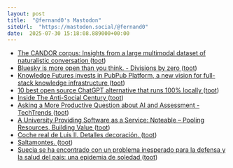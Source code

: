 ```yaml
---
layout: post
title:  "@fernand0's Mastodon"
siteUrl:  "https://mastodon.social/@fernand0"
date:  2025-07-30 15:18:08.889000+00:00
---
```

*  [The CANDOR corpus: Insights from a large multimodal dataset of naturalistic conversation   ](https://www.science.org/doi/10.1126/sciadv.adf3197) ([toot](https://mastodon.social/@fernand0/114942849114885437))
*  [Bluesky is more open than you think. - Divisions by zero ](https://lemmy.dbzer0.com/post/4733528) ([toot](https://mastodon.social/@fernand0/114942586502418129))
*  [Knowledge Futures invests in PubPub Platform, a new vision for full-stack knowledge infrastructure ](https://www.knowledgefutures.org/updates/pubpub-platform) ([toot](https://mastodon.social/@fernand0/114942018537534828))
*  [10 best open source ChatGPT alternative that runs 100% locally ](https://dev.to/therealmrmumba/10-best-open-source-chatgpt-alternative-that-runs-100-locally-jd) ([toot](https://mastodon.social/@fernand0/114941677596900019))
*  [Inside The Anti-Social Century ](https://bigthinkmedia.substack.com/p/inside-the-anti-social-centur) ([toot](https://mastodon.social/@fernand0/114941495823413657))
*  [Asking a More Productive Question about AI and Assessment - TechTrends ](https://link.springer.com/article/10.1007/s11528-025-01118-) ([toot](https://mastodon.social/@fernand0/114941295025222767))
*  [A University Providing Software as a Service: Noteable – Pooling Resources, Building Value ](https://opentextbc.ca/sertcasestudies/chapter/noteable) ([toot](https://mastodon.social/@fernand0/114939518515701133))
*  [Coche real de Luis II. Detalles decoración. ](https://www.flickr.com/photos/fernand0/54653464807) ([toot](https://mastodon.social/@fernand0/114937715311134161))
*  [Saltamontes. ](https://avecesunafoto.wordpress.com/2025/07/29/saltamontes-3) ([toot](https://mastodon.social/@fernand0/114937694673658488))
*  [Suecia se ha encontrado con un problema inesperado para la defensa y la salud del país: una epidemia de soledad ](https://www.xataka.com/magnet/suecia-esta-invirtiendo-millones-euros-guerra-silenciosa-enemigo-a-batir-epidemia-soleda) ([toot](https://mastodon.social/@fernand0/114937638050875757))
